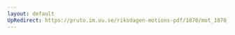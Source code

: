 ```yaml
---
layout: default
UpRedirect: https://pruto.im.uu.se/riksdagen-motions-pdf/1870/mot_1870__ak__105.pdf
---
```

